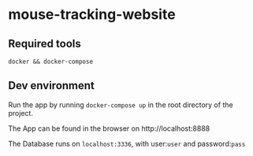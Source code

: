 # mouse-tracking-website
## Required tools
`docker && docker-compose`

## Dev environment
Run the app by running `docker-compose up` in the root directory of the project.

The App can be found in the browser on http://localhost:8888

The Database runs on `localhost:3336`, with user:`user` and password:`pass`
